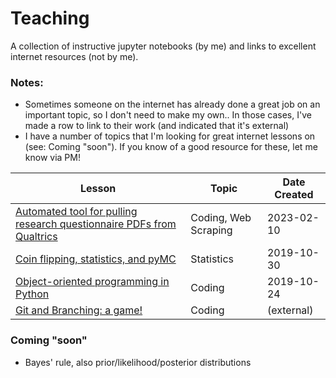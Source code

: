 # Teaching
A collection of instructive jupyter notebooks (by me) and links to excellent internet resources (not by me).

### Notes:
* Sometimes someone on the internet has already done a great job on an important topic, so I don't need to make my own.. In those cases, I've made a row to link to their work (and indicated that it's external)
* I have a number of topics that I'm looking for great internet lessons on (see: Coming "soon"). If you know of a good resource for these, let me know via PM!

| Lesson | Topic | Date Created |
|---|---|---|
| [Automated tool for pulling research questionnaire PDFs from Qualtrics](Pulling%20Qualtrics%20PDF%20responses%20automatically.ipynb) | Coding, Web Scraping | 2023-02-10 |
| [Coin flipping, statistics, and pyMC](Coin%20flipping,%20statistics,%20and%20pyMC.ipynb) | Statistics | 2019-10-30 |
| [Object-oriented programming in Python](Classes%20and%20OOP%20(Python).ipynb) | Coding | 2019-10-24 |
| [Git and Branching: a game!](https://learngitbranching.js.org/) | Coding | (external) |

### Coming "soon"
* Bayes' rule, also prior/likelihood/posterior distributions
